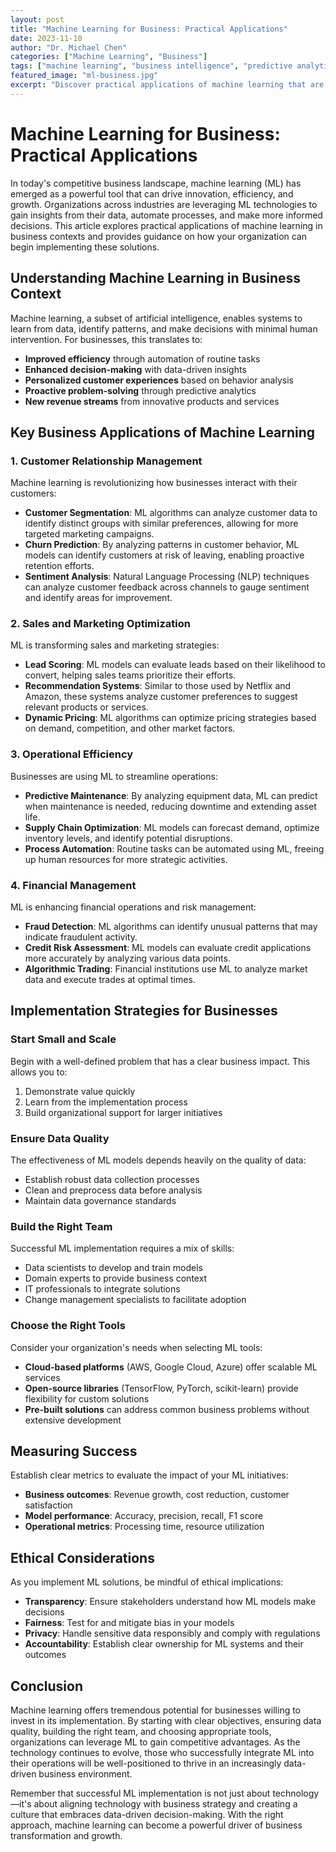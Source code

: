 ```yaml
---
layout: post
title: "Machine Learning for Business: Practical Applications"
date: 2023-11-10
author: "Dr. Michael Chen"
categories: ["Machine Learning", "Business"]
tags: ["machine learning", "business intelligence", "predictive analytics", "data science"]
featured_image: "ml-business.jpg"
excerpt: "Discover practical applications of machine learning that are transforming businesses today and how you can implement these solutions in your organization."
---
```


# Machine Learning for Business: Practical Applications

In today's competitive business landscape, machine learning (ML) has emerged as a powerful tool that can drive innovation, efficiency, and growth. Organizations across industries are leveraging ML technologies to gain insights from their data, automate processes, and make more informed decisions. This article explores practical applications of machine learning in business contexts and provides guidance on how your organization can begin implementing these solutions.

## Understanding Machine Learning in Business Context

Machine learning, a subset of artificial intelligence, enables systems to learn from data, identify patterns, and make decisions with minimal human intervention. For businesses, this translates to:

- **Improved efficiency** through automation of routine tasks
- **Enhanced decision-making** with data-driven insights
- **Personalized customer experiences** based on behavior analysis
- **Proactive problem-solving** through predictive analytics
- **New revenue streams** from innovative products and services

## Key Business Applications of Machine Learning

### 1. Customer Relationship Management

Machine learning is revolutionizing how businesses interact with their customers:

- **Customer Segmentation**: ML algorithms can analyze customer data to identify distinct groups with similar preferences, allowing for more targeted marketing campaigns.
- **Churn Prediction**: By analyzing patterns in customer behavior, ML models can identify customers at risk of leaving, enabling proactive retention efforts.
- **Sentiment Analysis**: Natural Language Processing (NLP) techniques can analyze customer feedback across channels to gauge sentiment and identify areas for improvement.

### 2. Sales and Marketing Optimization

ML is transforming sales and marketing strategies:

- **Lead Scoring**: ML models can evaluate leads based on their likelihood to convert, helping sales teams prioritize their efforts.
- **Recommendation Systems**: Similar to those used by Netflix and Amazon, these systems analyze customer preferences to suggest relevant products or services.
- **Dynamic Pricing**: ML algorithms can optimize pricing strategies based on demand, competition, and other market factors.

### 3. Operational Efficiency

Businesses are using ML to streamline operations:

- **Predictive Maintenance**: By analyzing equipment data, ML can predict when maintenance is needed, reducing downtime and extending asset life.
- **Supply Chain Optimization**: ML models can forecast demand, optimize inventory levels, and identify potential disruptions.
- **Process Automation**: Routine tasks can be automated using ML, freeing up human resources for more strategic activities.

### 4. Financial Management

ML is enhancing financial operations and risk management:

- **Fraud Detection**: ML algorithms can identify unusual patterns that may indicate fraudulent activity.
- **Credit Risk Assessment**: ML models can evaluate credit applications more accurately by analyzing various data points.
- **Algorithmic Trading**: Financial institutions use ML to analyze market data and execute trades at optimal times.

## Implementation Strategies for Businesses

### Start Small and Scale

Begin with a well-defined problem that has a clear business impact. This allows you to:

1. Demonstrate value quickly
2. Learn from the implementation process
3. Build organizational support for larger initiatives

### Ensure Data Quality

The effectiveness of ML models depends heavily on the quality of data:

- Establish robust data collection processes
- Clean and preprocess data before analysis
- Maintain data governance standards

### Build the Right Team

Successful ML implementation requires a mix of skills:

- Data scientists to develop and train models
- Domain experts to provide business context
- IT professionals to integrate solutions
- Change management specialists to facilitate adoption

### Choose the Right Tools

Consider your organization's needs when selecting ML tools:

- **Cloud-based platforms** (AWS, Google Cloud, Azure) offer scalable ML services
- **Open-source libraries** (TensorFlow, PyTorch, scikit-learn) provide flexibility for custom solutions
- **Pre-built solutions** can address common business problems without extensive development

## Measuring Success

Establish clear metrics to evaluate the impact of your ML initiatives:

- **Business outcomes**: Revenue growth, cost reduction, customer satisfaction
- **Model performance**: Accuracy, precision, recall, F1 score
- **Operational metrics**: Processing time, resource utilization

## Ethical Considerations

As you implement ML solutions, be mindful of ethical implications:

- **Transparency**: Ensure stakeholders understand how ML models make decisions
- **Fairness**: Test for and mitigate bias in your models
- **Privacy**: Handle sensitive data responsibly and comply with regulations
- **Accountability**: Establish clear ownership for ML systems and their outcomes

## Conclusion

Machine learning offers tremendous potential for businesses willing to invest in its implementation. By starting with clear objectives, ensuring data quality, building the right team, and choosing appropriate tools, organizations can leverage ML to gain competitive advantages. As the technology continues to evolve, those who successfully integrate ML into their operations will be well-positioned to thrive in an increasingly data-driven business environment.

Remember that successful ML implementation is not just about technology—it's about aligning technology with business strategy and creating a culture that embraces data-driven decision-making. With the right approach, machine learning can become a powerful driver of business transformation and growth.
